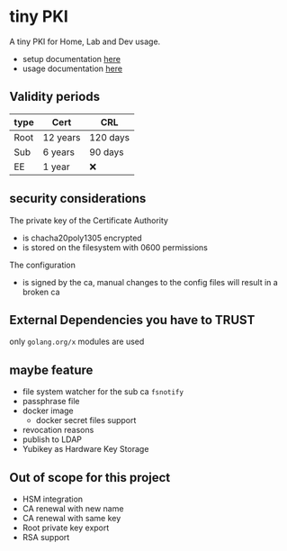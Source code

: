 # tiny PKI

A tiny PKI for Home, Lab and Dev usage.

- setup documentation [here](./docs/setup.md)
- usage documentation [here](./docs/usage.md)

## Validity periods

| type | Cert | CRL |
|:---| --- | --- |
| Root | 12 years | 120 days |
| Sub | 6 years | 90 days |
| EE | 1 year | :x: |

## security considerations

The private key of the Certificate Authority

- is chacha20poly1305 encrypted
- is stored on the filesystem with 0600 permissions

The configuration

- is signed by the ca, manual changes to the config files will result in a broken ca

## External Dependencies you have to TRUST

only `golang.org/x` modules are used

## maybe feature

- file system watcher for the sub ca `fsnotify`
- passphrase file
- docker image
  - docker secret files support
- revocation reasons
- publish to LDAP
- Yubikey as Hardware Key Storage

## Out of scope for this project

- HSM integration
- CA renewal with new name
- CA renewal with same key
- Root private key export
- RSA support
